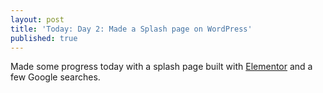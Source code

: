 ```yaml
---
layout: post
title: 'Today: Day 2: Made a Splash page on WordPress'
published: true
---
```


Made some progress today with a splash page built with <a href="https://www.elementor.com/">Elementor</a> and a few Google searches.

